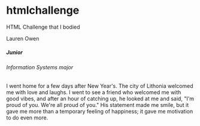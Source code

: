 # htmlchallenge
HTML Challenge that I bodied

<html>
  <head> Lauren Owen
    <title>The Lauren Owen Story: Why the hood loves me</title>
  </head>
  <body>
    <h5>Junior</h5>
    <h6>Information Systems major</h6>
    <p>I went home for a few days after New Year's. The city of Lithonia welcomed me with love and laughs. I went to see a friend who welcomed me with good vibes, and after an hour of catching up, he looked at me and said, "I'm proud of you. We're all proud of you." His statement made me smile, but it gave me more than a temporary feeling of happiness; it gave me motivation to do even more.</p>
    <p>
  </body>  
</html>
